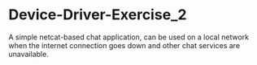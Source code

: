 # Device-Driver-Exercise_2

A simple netcat-based chat application, can be used on a local network when the internet connection goes down and other chat services are unavailable.

